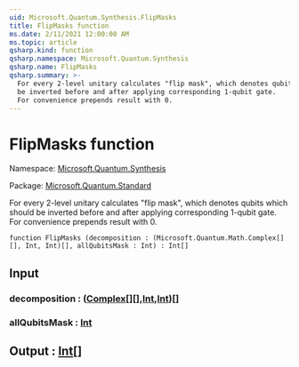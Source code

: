 ```yaml
---
uid: Microsoft.Quantum.Synthesis.FlipMasks
title: FlipMasks function
ms.date: 2/11/2021 12:00:00 AM
ms.topic: article
qsharp.kind: function
qsharp.namespace: Microsoft.Quantum.Synthesis
qsharp.name: FlipMasks
qsharp.summary: >-
  For every 2-level unitary calculates "flip mask", which denotes qubits which should
  be inverted before and after applying corresponding 1-qubit gate.
  For convenience prepends result with 0.
---
```


# FlipMasks function

Namespace: [Microsoft.Quantum.Synthesis](xref:Microsoft.Quantum.Synthesis)

Package: [Microsoft.Quantum.Standard](https://nuget.org/packages/Microsoft.Quantum.Standard)


For every 2-level unitary calculates "flip mask", which denotes qubits which shouldbe inverted before and after applying corresponding 1-qubit gate.For convenience prepends result with 0.

```qsharp
function FlipMasks (decomposition : (Microsoft.Quantum.Math.Complex[][], Int, Int)[], allQubitsMask : Int) : Int[]
```


## Input

### decomposition : ([Complex](xref:Microsoft.Quantum.Math.Complex)[][],[Int](xref:microsoft.quantum.lang-ref.int),[Int](xref:microsoft.quantum.lang-ref.int))[]




### allQubitsMask : [Int](xref:microsoft.quantum.lang-ref.int)





## Output : [Int](xref:microsoft.quantum.lang-ref.int)[]

